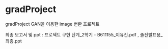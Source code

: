 # gradProject
gradProject
GAN을 이용한 image 변환 프로젝트

최종 보고서 및 ppt : 프로젝트 구현 단계_2학기 - B611155_이유진.pdf , 졸전발표용_최종.ppt
